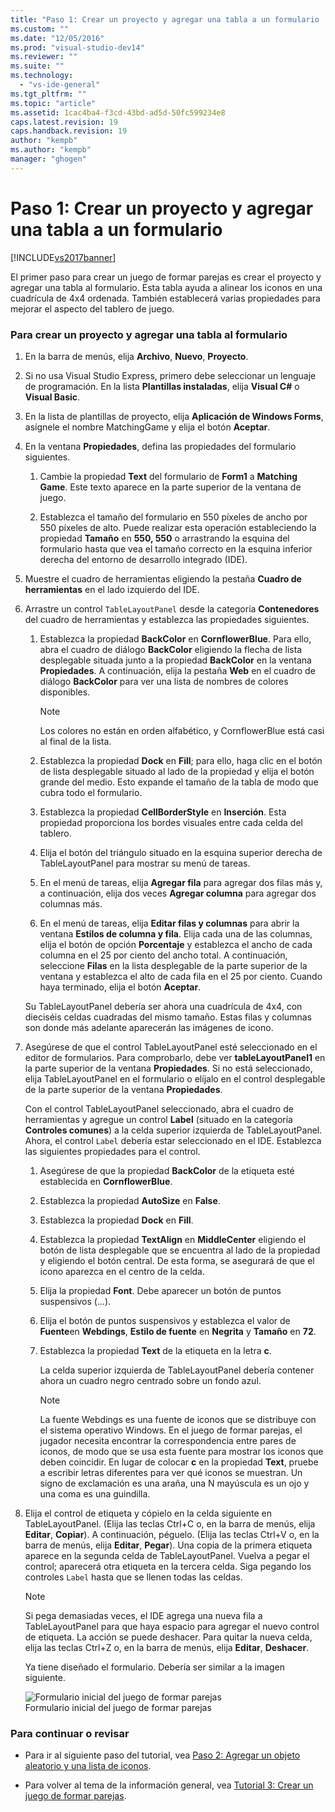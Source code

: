 ```yaml
---
title: "Paso 1: Crear un proyecto y agregar una tabla a un formulario | Microsoft Docs"
ms.custom: ""
ms.date: "12/05/2016"
ms.prod: "visual-studio-dev14"
ms.reviewer: ""
ms.suite: ""
ms.technology: 
  - "vs-ide-general"
ms.tgt_pltfrm: ""
ms.topic: "article"
ms.assetid: 1cac4ba4-f3cd-43bd-ad5d-50fc599234e8
caps.latest.revision: 19
caps.handback.revision: 19
author: "kempb"
ms.author: "kempb"
manager: "ghogen"
---
```

# Paso 1: Crear un proyecto y agregar una tabla a un formulario
[!INCLUDE[vs2017banner](../code-quality/includes/vs2017banner.md)]

El primer paso para crear un juego de formar parejas es crear el proyecto y agregar una tabla al formulario.  Esta tabla ayuda a alinear los iconos en una cuadrícula de 4x4 ordenada.  También establecerá varias propiedades para mejorar el aspecto del tablero de juego.  
  
### Para crear un proyecto y agregar una tabla al formulario  
  
1.  En la barra de menús, elija **Archivo**, **Nuevo**, **Proyecto**.  
  
2.  Si no usa Visual Studio Express, primero debe seleccionar un lenguaje de programación.  En la lista **Plantillas instaladas**, elija **Visual C\#** o **Visual Basic**.  
  
3.  En la lista de plantillas de proyecto, elija **Aplicación de Windows Forms**, asígnele el nombre MatchingGame y elija el botón **Aceptar**.  
  
4.  En la ventana **Propiedades**, defina las propiedades del formulario siguientes.  
  
    1.  Cambie la propiedad **Text** del formulario de **Form1** a **Matching Game**.  Este texto aparece en la parte superior de la ventana de juego.  
  
    2.  Establezca el tamaño del formulario en 550 píxeles de ancho por 550 píxeles de alto.  Puede realizar esta operación estableciendo la propiedad **Tamaño** en **550, 550** o arrastrando la esquina del formulario hasta que vea el tamaño correcto en la esquina inferior derecha del entorno de desarrollo integrado \(IDE\).  
  
5.  Muestre el cuadro de herramientas eligiendo la pestaña **Cuadro de herramientas** en el lado izquierdo del IDE.  
  
6.  Arrastre un control `TableLayoutPanel` desde la categoría **Contenedores** del cuadro de herramientas y establezca las propiedades siguientes.  
  
    1.  Establezca la propiedad **BackColor** en **CornflowerBlue**.  Para ello, abra el cuadro de diálogo **BackColor** eligiendo la flecha de lista desplegable situada junto a la propiedad **BackColor** en la ventana **Propiedades**.  A continuación, elija la pestaña **Web** en el cuadro de diálogo **BackColor** para ver una lista de nombres de colores disponibles.  
  
        > [!NOTE]
        >  Los colores no están en orden alfabético, y CornflowerBlue está casi al final de la lista.  
  
    2.  Establezca la propiedad **Dock** en **Fill**; para ello, haga clic en el botón de lista desplegable situado al lado de la propiedad y elija el botón grande del medio.  Esto expande el tamaño de la tabla de modo que cubra todo el formulario.  
  
    3.  Establezca la propiedad **CellBorderStyle** en **Inserción**.  Esta propiedad proporciona los bordes visuales entre cada celda del tablero.  
  
    4.  Elija el botón del triángulo situado en la esquina superior derecha de TableLayoutPanel para mostrar su menú de tareas.  
  
    5.  En el menú de tareas, elija **Agregar fila** para agregar dos filas más y, a continuación, elija dos veces **Agregar columna** para agregar dos columnas más.  
  
    6.  En el menú de tareas, elija **Editar filas y columnas** para abrir la ventana **Estilos de columna y fila**.  Elija cada una de las columnas, elija el botón de opción **Porcentaje** y establezca el ancho de cada columna en el 25 por ciento del ancho total.  A continuación, seleccione **Filas** en la lista desplegable de la parte superior de la ventana y establezca el alto de cada fila en el 25 por ciento.  Cuando haya terminado, elija el botón **Aceptar**.  
  
     Su TableLayoutPanel debería ser ahora una cuadrícula de 4x4, con dieciséis celdas cuadradas del mismo tamaño.  Estas filas y columnas son donde más adelante aparecerán las imágenes de icono.  
  
7.  Asegúrese de que el control TableLayoutPanel esté seleccionado en el editor de formularios.  Para comprobarlo, debe ver **tableLayoutPanel1** en la parte superior de la ventana **Propiedades**.  Si no está seleccionado, elija TableLayoutPanel en el formulario o elíjalo en el control desplegable de la parte superior de la ventana **Propiedades**.  
  
     Con el control TableLayoutPanel seleccionado, abra el cuadro de herramientas y agregue un control **Label** \(situado en la categoría **Controles comunes**\) a la celda superior izquierda de TableLayoutPanel.  Ahora, el control `Label` debería estar seleccionado en el IDE.  Establezca las siguientes propiedades para el control.  
  
    1.  Asegúrese de que la propiedad **BackColor** de la etiqueta esté establecida en **CornflowerBlue**.  
  
    2.  Establezca la propiedad **AutoSize** en **False**.  
  
    3.  Establezca la propiedad **Dock** en **Fill**.  
  
    4.  Establezca la propiedad **TextAlign** en **MiddleCenter** eligiendo el botón de lista desplegable que se encuentra al lado de la propiedad y eligiendo el botón central.  De esta forma, se asegurará de que el icono aparezca en el centro de la celda.  
  
    5.  Elija la propiedad **Font**.  Debe aparecer un botón de puntos suspensivos \(…\).  
  
    6.  Elija el botón de puntos suspensivos y establezca el valor de **Fuente**en **Webdings**, **Estilo de fuente** en **Negrita** y **Tamaño** en **72**.  
  
    7.  Establezca la propiedad **Text** de la etiqueta en la letra **c**.  
  
         La celda superior izquierda de TableLayoutPanel debería contener ahora un cuadro negro centrado sobre un fondo azul.  
  
        > [!NOTE]
        >  La fuente Webdings es una fuente de iconos que se distribuye con el sistema operativo Windows.  En el juego de formar parejas, el jugador necesita encontrar la correspondencia entre pares de iconos, de modo que se usa esta fuente para mostrar los iconos que deben coincidir.  En lugar de colocar **c** en la propiedad **Text**, pruebe a escribir letras diferentes para ver qué iconos se muestran.  Un signo de exclamación es una araña, una N mayúscula es un ojo y una coma es una guindilla.  
  
8.  Elija el control de etiqueta y cópielo en la celda siguiente en TableLayoutPanel. \(Elija las teclas Ctrl\+C o, en la barra de menús, elija **Editar**, **Copiar**\). A continuación, péguelo. \(Elija las teclas Ctrl\+V o, en la barra de menús, elija **Editar**, **Pegar**\). Una copia de la primera etiqueta aparece en la segunda celda de TableLayoutPanel.  Vuelva a pegar el control; aparecerá otra etiqueta en la tercera celda.  Siga pegando los controles `Label` hasta que se llenen todas las celdas.  
  
    > [!NOTE]
    >  Si pega demasiadas veces, el IDE agrega una nueva fila a TableLayoutPanel para que haya espacio para agregar el nuevo control de etiqueta.  La acción se puede deshacer.  Para quitar la nueva celda, elija las teclas Ctrl\+Z o, en la barra de menús, elija **Editar**, **Deshacer**.  
  
     Ya tiene diseñado el formulario.  Debería ser similar a la imagen siguiente.  
  
     ![Formulario inicial del juego de formar parejas](../ide/media/express_tut4step1.png "Express\_Tut4Step1")  
Formulario inicial del juego de formar parejas  
  
### Para continuar o revisar  
  
-   Para ir al siguiente paso del tutorial, vea [Paso 2: Agregar un objeto aleatorio y una lista de iconos](../ide/step-2-add-a-random-object-and-a-list-of-icons.md).  
  
-   Para volver al tema de la información general, vea [Tutorial 3: Crear un juego de formar parejas](../ide/tutorial-3-create-a-matching-game.md).